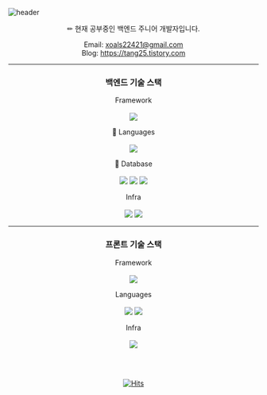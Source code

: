 ![header](https://capsule-render.vercel.app/api?type=waving&color=timeAuto&height=200&hesection=header&text=&fontSize=20&fontColor=FFFFFF)

<div align=center>
✏ 현재 공부중인 백엔드 주니어 개발자입니다.


Email: xoals22421@gmail.com  
Blog: https://tang25.tistory.com  

---

### 백엔드 기술 스택
Framework  
</br>
<img src="https://img.shields.io/badge/spring-6DB33F?style=for-the-badge&logo=spring&logoColor=white"> 

💬 Languages  
</br>
<img src="https://img.shields.io/badge/java-007396?style=for-the-badge&logo=java&logoColor=white">

💾 Database  
</br>
<img src="https://img.shields.io/badge/mysql-4479A1?style=for-the-badge&logo=mysql&logoColor=white">
<img src="https://img.shields.io/badge/redis-DD0031?style=for-the-badge&logo=redis&logoColor=white">
<img src="https://img.shields.io/badge/firebase-FFCA28?style=for-the-badge&logo=firebase&logoColor=white">

Infra  
</br>
<img src="https://img.shields.io/badge/amazonaws-232F3E?style=for-the-badge&logo=amazonaws&logoColor=white"> 
<img src="https://img.shields.io/badge/docker-339AF0?style=for-the-badge&logo=docker&logoColor=white">

---

### 프론트 기술 스택
Framework  
</br>
<img src="https://img.shields.io/badge/angular 2+-DD0031?style=for-the-badge&logo=angular 2+&logoColor=white">

Languages  
</br>
<img src="https://img.shields.io/badge/javascript-F7DF1E?style=for-the-badge&logo=javascript&logoColor=black">
<img src="https://img.shields.io/badge/typescript-3776AB?style=for-the-badge&logo=typescript&logoColor=white">

Infra  
</br>
<img src="https://img.shields.io/badge/agolia-0000FF?style=for-the-badge&logo=agolia&logoColor=white">

</br>
</br>

[![Hits](https://hits.seeyoufarm.com/api/count/incr/badge.svg?url=https%3A%2F%2Fgithub.com%2Fzzsza)](https://hits.seeyoufarm.com) 
	
</div>
